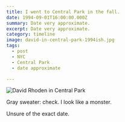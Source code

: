 ```yaml
---
title: I went to Central Park in the fall.
date: 1994-09-01T16:00:00.000Z
summary: Date very approximate.
excerpt: Date very approximate.
category: timeline
image: david-in-central-park-1994ish.jpg
tags:
  - post 
  - NYC
  - Central Park
  - date approximate

---
```


![David Rhoden in Central Park](/static/img/timeline/david-in-central-park-1994ish.jpg "David Rhoden in Central Park")

Gray sweater: check. I look like a monster.

Unsure of the exact date.